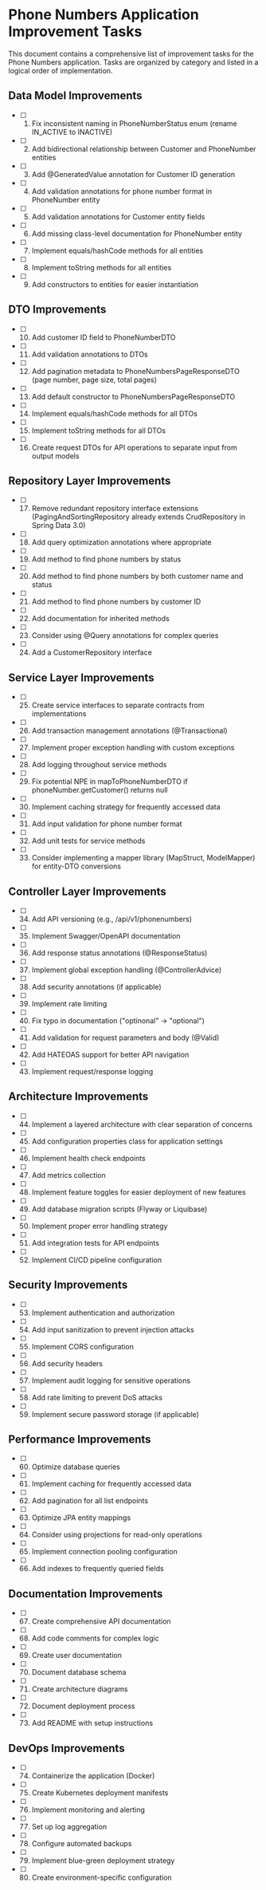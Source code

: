 # Phone Numbers Application Improvement Tasks

This document contains a comprehensive list of improvement tasks for the Phone Numbers application. Tasks are organized by category and listed in a logical order of implementation.

## Data Model Improvements

- [ ] 1. Fix inconsistent naming in PhoneNumberStatus enum (rename IN_ACTIVE to INACTIVE)
- [ ] 2. Add bidirectional relationship between Customer and PhoneNumber entities
- [ ] 3. Add @GeneratedValue annotation for Customer ID generation
- [ ] 4. Add validation annotations for phone number format in PhoneNumber entity
- [ ] 5. Add validation annotations for Customer entity fields
- [ ] 6. Add missing class-level documentation for PhoneNumber entity
- [ ] 7. Implement equals/hashCode methods for all entities
- [ ] 8. Implement toString methods for all entities
- [ ] 9. Add constructors to entities for easier instantiation

## DTO Improvements

- [ ] 10. Add customer ID field to PhoneNumberDTO
- [ ] 11. Add validation annotations to DTOs
- [ ] 12. Add pagination metadata to PhoneNumbersPageResponseDTO (page number, page size, total pages)
- [ ] 13. Add default constructor to PhoneNumbersPageResponseDTO
- [ ] 14. Implement equals/hashCode methods for all DTOs
- [ ] 15. Implement toString methods for all DTOs
- [ ] 16. Create request DTOs for API operations to separate input from output models

## Repository Layer Improvements

- [ ] 17. Remove redundant repository interface extensions (PagingAndSortingRepository already extends CrudRepository in Spring Data 3.0)
- [ ] 18. Add query optimization annotations where appropriate
- [ ] 19. Add method to find phone numbers by status
- [ ] 20. Add method to find phone numbers by both customer name and status
- [ ] 21. Add method to find phone numbers by customer ID
- [ ] 22. Add documentation for inherited methods
- [ ] 23. Consider using @Query annotations for complex queries
- [ ] 24. Add a CustomerRepository interface

## Service Layer Improvements

- [ ] 25. Create service interfaces to separate contracts from implementations
- [ ] 26. Add transaction management annotations (@Transactional)
- [ ] 27. Implement proper exception handling with custom exceptions
- [ ] 28. Add logging throughout service methods
- [ ] 29. Fix potential NPE in mapToPhoneNumberDTO if phoneNumber.getCustomer() returns null
- [ ] 30. Implement caching strategy for frequently accessed data
- [ ] 31. Add input validation for phone number format
- [ ] 32. Add unit tests for service methods
- [ ] 33. Consider implementing a mapper library (MapStruct, ModelMapper) for entity-DTO conversions

## Controller Layer Improvements

- [ ] 34. Add API versioning (e.g., /api/v1/phonenumbers)
- [ ] 35. Implement Swagger/OpenAPI documentation
- [ ] 36. Add response status annotations (@ResponseStatus)
- [ ] 37. Implement global exception handling (@ControllerAdvice)
- [ ] 38. Add security annotations (if applicable)
- [ ] 39. Implement rate limiting
- [ ] 40. Fix typo in documentation ("optinonal" -> "optional")
- [ ] 41. Add validation for request parameters and body (@Valid)
- [ ] 42. Add HATEOAS support for better API navigation
- [ ] 43. Implement request/response logging

## Architecture Improvements

- [ ] 44. Implement a layered architecture with clear separation of concerns
- [ ] 45. Add configuration properties class for application settings
- [ ] 46. Implement health check endpoints
- [ ] 47. Add metrics collection
- [ ] 48. Implement feature toggles for easier deployment of new features
- [ ] 49. Add database migration scripts (Flyway or Liquibase)
- [ ] 50. Implement proper error handling strategy
- [ ] 51. Add integration tests for API endpoints
- [ ] 52. Implement CI/CD pipeline configuration

## Security Improvements

- [ ] 53. Implement authentication and authorization
- [ ] 54. Add input sanitization to prevent injection attacks
- [ ] 55. Implement CORS configuration
- [ ] 56. Add security headers
- [ ] 57. Implement audit logging for sensitive operations
- [ ] 58. Add rate limiting to prevent DoS attacks
- [ ] 59. Implement secure password storage (if applicable)

## Performance Improvements

- [ ] 60. Optimize database queries
- [ ] 61. Implement caching for frequently accessed data
- [ ] 62. Add pagination for all list endpoints
- [ ] 63. Optimize JPA entity mappings
- [ ] 64. Consider using projections for read-only operations
- [ ] 65. Implement connection pooling configuration
- [ ] 66. Add indexes to frequently queried fields

## Documentation Improvements

- [ ] 67. Create comprehensive API documentation
- [ ] 68. Add code comments for complex logic
- [ ] 69. Create user documentation
- [ ] 70. Document database schema
- [ ] 71. Create architecture diagrams
- [ ] 72. Document deployment process
- [ ] 73. Add README with setup instructions

## DevOps Improvements

- [ ] 74. Containerize the application (Docker)
- [ ] 75. Create Kubernetes deployment manifests
- [ ] 76. Implement monitoring and alerting
- [ ] 77. Set up log aggregation
- [ ] 78. Configure automated backups
- [ ] 79. Implement blue-green deployment strategy
- [ ] 80. Create environment-specific configuration